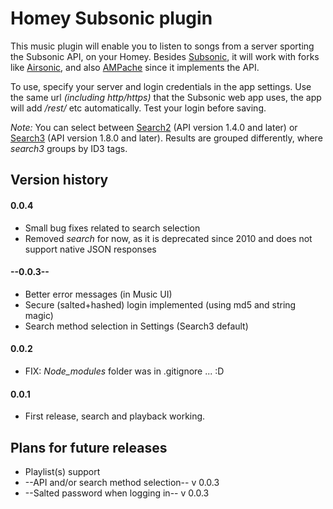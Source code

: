 # Homey Subsonic plugin

This music plugin will enable you to listen to songs from a server sporting the Subsonic API, on your Homey.
Besides [Subsonic](http://www.subsonic.org/), it will work with forks like [Airsonic](https://airsonic.github.io/), and also [AMPache](http://ampache.org/) since it implements the API.

To use, specify your server and login credentials in the app settings. Use the same url *(including http/https)* that the Subsonic web app uses, the app will add */rest/* etc automatically. Test your login before saving.

*Note:* You can select between [Search2](http://www.subsonic.org/pages/api.jsp#search2) (API version 1.4.0 and later) or [Search3](http://www.subsonic.org/pages/api.jsp#search3) (API version 1.8.0 and later). Results are grouped differently, where *search3* groups by ID3 tags.

## Version history
#### 0.0.4
* Small bug fixes related to search selection
* Removed *search* for now, as it is deprecated since 2010 and does not support native JSON responses
#### --0.0.3--
* Better error messages (in Music UI)
* Secure (salted+hashed) login implemented (using md5 and string magic)
* Search method selection in Settings (Search3 default)
#### 0.0.2
* FIX: *Node_modules* folder was in .gitignore ... :D
#### 0.0.1
* First release, search and playback working.

## Plans for future releases
* Playlist(s) support
* --API and/or search method selection-- v 0.0.3
* --Salted password when logging in-- v 0.0.3
